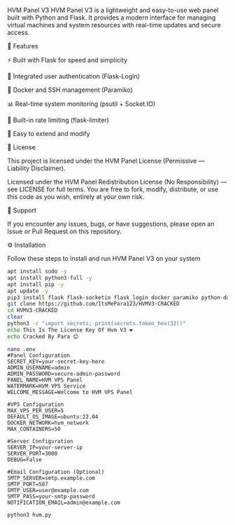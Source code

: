 HVM Panel V3
HVM Panel V3 is a lightweight and easy-to-use web panel built with Python and Flask. It provides a modern interface for managing virtual machines and system resources with real-time updates and secure access.

🧠 Features

⚡ Built with Flask for speed and simplicity

🔐 Integrated user authentication (Flask-Login)

🐳 Docker and SSH management (Paramiko)

📊 Real-time system monitoring (psutil + Socket.IO)

🚦 Built-in rate limiting (flask-limiter)

🧩 Easy to extend and modify

📄 License

This project is licensed under the HVM Panel License (Permissive — Liability Disclaimer).

Licensed under the HVM Panel Redistribution License (No Responsibility) — see LICENSE for full terms. You are free to fork, modify, distribute, or use this code as you wish, entirely at your own risk.

💬 Support

If you encounter any issues, bugs, or have suggestions, please open an Issue or Pull Request on this repository.

⚙️ Installation

Follow these steps to install and run HVM Panel V3 on your system

```bash 
apt install sudo -y
apt install python3-full -y
apt install pip -y
apt update -y 
pip3 install flask flask-socketio flask_login docker paramiko python-dotenv psutil flask-limiter
git clone https://github.com/ItsMePara123/HVMV3-CRACKED
cd HVMV3-CRACKED
clear
python3 -c "import secrets; print(secrets.token_hex(32))"
echo This Is The License Key Of Hvm V3 ❤️
echo Cracked By Para 😊
```

```
nano .env
#Panel Configuration
SECRET_KEY=your-secret-key-here
ADMIN_USERNAME=admin
ADMIN_PASSWORD=secure-admin-password
PANEL_NAME=HVM VPS Panel
WATERMARK=HVM VPS Service
WELCOME_MESSAGE=Welcome to HVM VPS Panel

#VPS Configuration
MAX_VPS_PER_USER=5
DEFAULT_OS_IMAGE=ubuntu:22.04
DOCKER_NETWORK=hvm_network
MAX_CONTAINERS=50

#Server Configuration
SERVER_IP=your-server-ip
SERVER_PORT=3000
DEBUG=False

#Email Configuration (Optional)
SMTP_SERVER=smtp.example.com
SMTP_PORT=587
SMTP_USER=user@example.com
SMTP_PASS=your-smtp-password
NOTIFICATION_EMAIL=admin@example.com

python3 hvm.py
